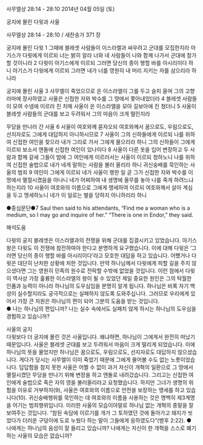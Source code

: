 사무엘상 28:14 - 28:10 
2014년 04월 05일 (토)

궁지에 몰린 다윗과 사울



사무엘상 28:14 - 28:10 / 새찬송가 371 장


궁지에 몰린 다윗 
1 그때에 블레셋 사람들이 이스라엘과 싸우려고 군대를 모집한지라 아기스가 다윗에게 이르되 너는 밝히 알라 너와 네 사람들이 나와 함께 나가서 군대에 참가할 것이니라 2 다윗이 아기스에게 이르되 그러면 당신의 종이 행할 바를 아시리이다 하니 아기스가 다윗에게 이르되 그러면 내가 너를 영원히 내 머리 지키는 자를 삼으리라 하니라

궁지에 몰린 사울
3 사무엘이 죽었으므로 온 이스라엘이 그를 두고 슬피 울며 그의 고향 라마에 장사하였고 사울은 신접한 자와 박수를 그 땅에서 쫓아내었더라 4 블레셋 사람들이 모여 수넴에 이르러 진 치매 사울이 온 이스라엘을 모아 길보아에 진 쳤더니 5 사울이 블레셋 사람들의 군대를 보고 두려워서 그의 마음이 크게 떨린지라

무당을 만나러 간 사울
6 사울이 여호와께 묻자오되 여호와께서 꿈으로도, 우림으로도, 선지자로도 그에게 대답하지 아니하시므로 7 사울이 그의 신하들에게 이르되 나를 위하여 신접한 여인을 찾으라 내가 그리로 가서 그에게 물으리라 하니 그의 신하들이 그에게 이르되 보소서 엔돌에 신접한 여인이 있나이다 8 사울이 다른 옷을 입어 변장하고 두 사람과 함께 갈새 그들이 밤에 그 여인에게 이르러서는 사울이 이르되 청하노니 나를 위하여 신접한 술법으로 내가 네게 말하는 사람을 불러 올리라 하니
귀신숭배를 묵인하는 사울의 범죄
9 여인이 그에게 이르되 네가 사울이 행한 일 곧 그가 신접한 자와 박수를 이 땅에서 멸절시켰음을 아나니 네가 어찌하여 내 생명에 올무를 놓아 나를 죽게 하려느냐 하는지라 10 사울이 여호와의 이름으로 그에게 맹세하여 이르되 여호와께서 살아 계심을 두고 맹세하노니 네가 이 일로는 벌을 당하지 아니하리라 하니


●중심문단●7 Saul then said to his attendants, “Find me a woman who is a medium, so I may go and inquire of her.” “There is one in Endor,” they said.

해석도움





다윗의 궁지 
블레셋은 이스라엘과의 전쟁을 위해 군대를 집결시키고 있었습니다. 아기스 왕은 다윗도 이 전쟁에 참전하여야 한다고 분명하게 요구했습니다. 이에 대해 다윗은 ‘그러면 당신의 종이 행할 바를 아시리이다’라고 모호한 대답을 하고 있습니다. 어쨌거나 다윗은 대단히 난처한 상황에 처한 것입니다. 만약 하나님께서 다윗에게 피할 길을 주지 않으셨다면 그는 영원히 민족의 원수로 전락할 수밖에 없었을 것입니다. 이런 점에서 다윗이 역사상 가장 훌륭한 이스라엘의 왕이 될 수 있었던 제일 중요한 원인은 그의 탁월한 인품과 능력이 아니라 하나님의 도우심임을 분명히 알게 됩니다. 하나님은 비록 자기 백성이 실수할지라도 궁극적으로는 실패하지 않도록 도와주십니다. 그러므로 우리에게 있어서 가장 큰 자원은 하나님의 편이 되어 그분의 도움을 받는 것입니다.    
● 나는 하나님의 편입니까? 나는 실수 속에서도 실패치 않게 하시는 하나님의 도우심을 경험하고 있습니까? 

사울의 궁지  
다윗보다 더 궁지에 몰린 것은 사울입니다. 왜냐하면, 하나님이 그에게서 완전히 떠났기 때문입니다. 사울은 블레셋 군대를 보고 두려워서 마음이 크게 떨리게 되었습니다. 이에 하나님의 뜻을 물었지만 하나님은 꿈으로도, 우림으로도, 선지자로도 대답하지 않으셨습니다. 게다가 당시는 사무엘이 이미 죽었기 때문에 그에게 물어볼 수도 없는 노릇이었습니다. 답답함을 참지 못한 사울은 어쩔 수 없이 과거 자신이 개혁의 일환으로 그 땅에서 멸절시켰던 무당을 만나기 위해 변장을 하고 엔돌로 내려갔습니다. 그리고는 신접한 여인에게 술법으로 죽은 자의 영을 불러올리라고 요청했습니다. 하지만 그녀가 생명의 위험을 이유로 거부하자(9), 사울은 여호와의 이름으로 안전을 보장하는 맹세를 하고 있습니다(10). 귀신숭배행위를 묵인하는 데 여호와의 이름을 사용하는 것은 명백히 제3계명을 어기는 범죄행위입니다. 이러한 사울의 모습이야말로 하나님 없는 개혁의 종말을 잘 보여주는 것입니다. “참된 속담에 이르기를 개가 그 토하였던 것에 돌아가고 돼지가 씻었다가 더러운 구덩이에 도로 누웠다 하는 말이 그들에게 응하였도다”(벧후 2:22).
● 나에게는 하나님의 음성이 잘 들리고 있습니까? 나에게는 자신이 한 개혁을 스스로 폐기하는 사울의 모습은 없습니까?